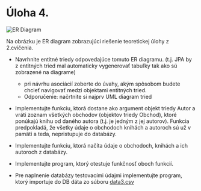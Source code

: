 # Úloha 4.
![ER Diagram](https://github.com/xchovanecv1/VSA/blob/master/Cvicenie%204/ERdiagram.png?raw=true)

Na obrázku je ER diagram zobrazujúci riešenie teoretickej úlohy z 2.cvičenia.

* Navrhnite entitné triedy odpovedajúce tomuto ER diagramu. (t.j. JPA by z entitných tried mal automaticky vygenerovať tabuľky tak ako sú zobrazené na diagrame)

  * pri návrhu asociácií zoberte do úvahy, akým spôsobom budete chcieť navigovať medzi objektami entitných tried.
  * Odporučenie: načrtnite si najprv UML diagram tried
* Implementujte funkciu, ktorá dostane ako argument objekt triedy Autor a vráti zoznam všetkých obchodov (objektov triedy Obchod), ktoré ponúkajú knihu od daného autora (t.j. je jedným z jej autorov). Funkcia predpokladá, že všetky údaje o obchodoch knihách a autoroch sú už v pamäti a teda, nepristupuje do databázy.

* Implementujte funkciu, ktorá načíta údaje o obchodoch, knihách a ich autoroch z databázy.
* Implementujte program, ktorý otestuje funkčnosť oboch funkcií.
* Pre naplnenie databázy testovacími údajmi implementujte program, ktorý importuje do DB dáta zo súboru [data3.csv](https://raw.githubusercontent.com/xchovanecv1/VSA/master/Cvicenie%204/data3.csv)